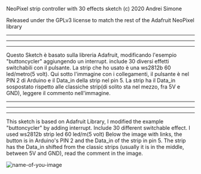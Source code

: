 NeoPixel strip controller with 30 effects sketch (c) 2020 Andrei Simone

Released under the GPLv3 license to match the rest of the Adafruit NeoPixel library
*****************************************************************************************************************************
-----------------------------------------------------------------------------------------------------------------------------
*****************************************************************************************************************************


Questo Sketch è basato sulla libreria Adafruit, modificando l'esempio "buttoncycler" aggiungendo un interrupt.
include 30 diversi effetti switchabili con il pulsante.
La strip che ho usato è una ws2812b 60 led/metro(5 volt).
Qui sotto l'immagine con i collegamenti, il pulsante è nel PIN 2 di Arduino e il Data_in della strip nel pin 5. La strip ha
il Data_in sospostato rispetto alle classiche strip(di solito sta nel mezzo, fra 5V e GND), leggere il commento nell'immagine.

*****************************************************************************************************************************
-----------------------------------------------------------------------------------------------------------------------------
*****************************************************************************************************************************
This sketch is based on Adafruit Library, I modified the example "buttoncycler" by adding interrupt.
Include 30 different switchable effect.
I used ws2812b strip led 60 led/m(5 volt)
Below the image with links, the button is in Arduino's PIN 2 and the Data_in of the strip in pin 5. The strip has
the Data_in shifted from the classic strips (usually it is in the middle, between 5V and GND), read the comment in the image.



![name-of-you-image](https://raw.githubusercontent.com/simoneandrei/Lumino-Ledcontroller-Neopixel-Arduino/main/image/ARDUINO%20STRIP.PNG)
